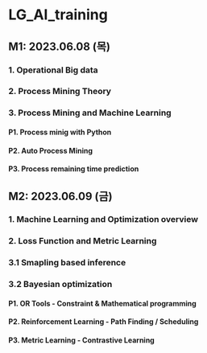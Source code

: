 # LG_AI_training

## M1: 2023.06.08 (목)

### 1. Operational Big data
### 2. Process Mining Theory
### 3. Process Mining and Machine Learning

#### P1. Process minig with Python
#### P2. Auto Process Mining
#### P3. Process remaining time prediction

## M2: 2023.06.09 (금)
### 1. Machine Learning and Optimization overview
### 2. Loss Function and Metric Learning
### 3.1 Smapling based inference
### 3.2 Bayesian optimization

#### P1. OR Tools - Constraint & Mathematical programming
#### P2. Reinforcement Learning - Path Finding / Scheduling
#### P3. Metric Learning - Contrastive Learning
